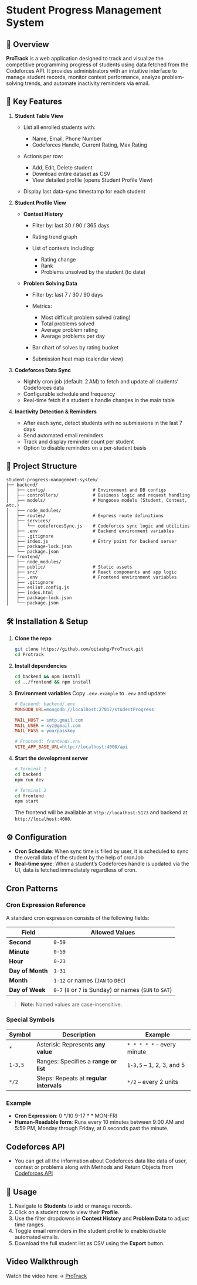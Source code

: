 # Student Progress Management System

## 📖 Overview

**ProTrack** is a web application designed to track and visualize the competitive programming progress of students using data fetched from the Codeforces API. It provides administrators with an intuitive interface to manage student records, monitor contest performance, analyze problem-solving trends, and automate inactivity reminders via email.

## 🔑 Key Features

1. **Student Table View**

   * List all enrolled students with:

     * Name, Email, Phone Number
     * Codeforces Handle, Current Rating, Max Rating
   * Actions per row:

     * Add, Edit, Delete student
     * Download entire dataset as CSV
     * View detailed profile (opens Student Profile View)
   * Display last data-sync timestamp for each student

2. **Student Profile View**

   * **Contest History**

     * Filter by: last 30 / 90 / 365 days
     * Rating trend graph
     * List of contests including:

       * Rating change
       * Rank
       * Problems unsolved by the student (to date)
   * **Problem Solving Data**

     * Filter by: last 7 / 30 / 90 days
     * Metrics:

       * Most difficult problem solved (rating)
       * Total problems solved
       * Average problem rating
       * Average problems per day
     * Bar chart of solves by rating bucket
     * Submission heat map (calendar view)

3. **Codeforces Data Sync**

   * Nightly cron job (default: 2 AM) to fetch and update all students' Codeforces data
   * Configurable schedule and frequency
   * Real-time fetch if a student's handle changes in the main table

4. **Inactivity Detection & Reminders**

   * After each sync, detect students with no submissions in the last 7 days
   * Send automated email reminders
   * Track and display reminder count per student
   * Option to disable reminders on a per-student basis

## 📂 Project Structure

```
student-progress-management-system/
├── backend/
│   ├── config/                  # Environment and DB configs
│   ├── controllers/             # Business logic and request handling
│   ├── models/                  # Mongoose models (Student, Contest, etc.)
│   ├── node_modules/
│   ├── routes/                  # Express route definitions
│   ├── services/
│   │   └── codeforcesSync.js    # Codeforces sync logic and utilities
│   ├── .env                     # Backend environment variables
│   ├── .gitignore
│   ├── index.js                 # Entry point for backend server
│   ├── package-lock.json
│   └── package.json
├── frontend/
│   ├── node_modules/
│   ├── public/                  # Static assets
│   ├── src/                     # React components and app logic
│   ├── .env                     # Frontend environment variables
│   ├── .gitignore
│   ├── eslint.config.js
│   ├── index.html
│   ├── package-lock.json
│   └── package.json

```

## 🛠️ Installation & Setup

1. **Clone the repo**

   ```bash
   git clone https://github.com/oitashg/ProTrack.git
   cd Protrack
   ```

2. **Install dependencies**

   ```bash
   cd backend && npm install
   cd ../frontend && npm install
   ```

3. **Environment variables** Copy `.env.example` to `.env` and update:

   ```ini
   # Backend: backend/.env
   MONGODB_URL=mongodb://localhost:27017/studentProgress
   
   MAIL_HOST = smtp.gmail.com
   MAIL_USER = xyz@gmail.com
   MAIL_PASS = yourpasskey

   # Frontend: frontend/.env
   VITE_APP_BASE_URL=http://localhost:4000/api
   ```

4. **Start the development server**

   ```bash
   # Terminal 1
   cd backend
   npm run dev

   # Terminal 2
   cd frontend
   npm start
   ```

   The frontend will be available at `http://localhost:5173` and backend at `http://localhost:4000`.

## ⚙️ Configuration

* **Cron Schedule**: When sync time is filled by user, it is scheduled to sync the overall data of the student
by the help of cronJob 
* **Real-time sync**: When a student’s Codeforces handle is updated via the UI, data is fetched immediately regardless of cron.

## Cron Patterns 

### Cron Expression Reference

A standard cron expression consists of the following fields:

| Field           | Allowed Values                                              |
|----------------|-------------------------------------------------------------|
| **Second**      | `0-59`                                                      |
| **Minute**      | `0-59`                                                      |
| **Hour**        | `0-23`                                                      |
| **Day of Month**| `1-31`                                                      |
| **Month**       | `1-12` or names (`JAN` to `DEC`)                            |
| **Day of Week** | `0-7` (`0` or `7` is Sunday) or names (`SUN` to `SAT`)      |

> **Note:** Named values are case-insensitive.

### Special Symbols

| Symbol     | Description                              | Example     |
|------------|------------------------------------------|-------------|
| `*`        | Asterisk: Represents **any value**       | `* * * * *` – every minute |
| `1-3,5`    | Ranges: Specifies a **range or list**     | `1-3,5` – 1, 2, 3, and 5   |
| `*/2`      | Steps: Repeats at **regular intervals**   | `*/2` – every 2 units      |

### Example

* **Cron Expression**: 0 */10 9-17 * * MON-FRI
* **Human-Readable form**: Runs every 10 minutes between 9:00 AM and 5:59 PM, Monday through Friday, at 0 seconds past the minute.

## Codeforces API

* You can get all the information about Codeforces data like data of user, contest or problems along with Methods and Return Objects from [Codeforces API](https://codeforces.com/apiHelp)

## 🧹 Usage

1. Navigate to **Students** to add or manage records.
2. Click on a student row to view their **Profile**.
3. Use the filter dropdowns in **Contest History** and **Problem Data** to adjust time ranges.
4. Toggle email reminders in the student profile to enable/disable automated emails.
5. Download the full student list as CSV using the **Export** button.

## Video Walkthrough

Watch the video here -> [ProTrack](https://drive.google.com/file/d/169O4oAksGcYzPrsW1fgZ3oiORr0hMuNC/view?usp=sharing)